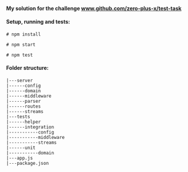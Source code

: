 #### My solution for the challenge www.github.com/zero-plus-x/test-task

#### Setup, running and tests:

```# npm install```

```# npm start```

```# npm test```

#### Folder structure:

```
|---server
|------config
|------domain
|------middleware
|------parser
|------routes
|------streams
|---tests
|------helper
|------integration
|-----------config
|-----------middleware
|-----------streams
|------unit
|-----------domain
|---app.js
|---package.json
```